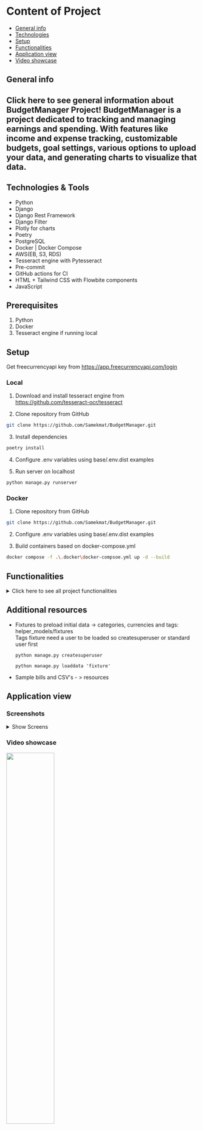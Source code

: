 # Content of Project
* [General info](#general-info)
* [Technologies](#technologies--tools)
* [Setup](#setup)
* [Functionalities](#functionalities)
* [Application view](#application-view)
* [Video showcase](#video-showcase)

## General info
<h2>Click here to see general information about <b>BudgetManager Project</b>!</summary>
<b>BudgetManager</b> is a project dedicated to tracking and managing earnings and spending. With features like income and expense tracking, customizable budgets, goal settings, various options to upload your data, and generating charts to visualize that data.</h2>


## Technologies & Tools
<ul>
    <li>Python</li>
    <li>Django</li>
    <li>Django Rest Framework</li>
    <li>Django Filter</li>
    <li>Plotly for charts</li>
    <li>Poetry</li>
    <li>PostgreSQL</li>
    <li>Docker | Docker Compose</li>
    <li>AWS(EB, S3, RDS)</li>
    <li>Tesseract engine with Pytesseract</li>
    <li>Pre-commit</li>
    <li>GitHub actions for CI</li>
    <li>HTML + Tailwind CSS with Flowbite components</li>
    <li>JavaScript</li>
</ul>

## Prerequisites
1) Python
2) Docker
3) Tesseract engine if running local


## Setup
 Get freecurrencyapi key from https://app.freecurrencyapi.com/login

### Local
1) Download and install tesseract engine from https://github.com/tesseract-ocr/tesseract

2) Clone repository from GitHub
```bash
git clone https://github.com/Samekmat/BudgetManager.git
```
3) Install dependencies
```bash
poetry install
```
4) Configure .env variables using base/.env.dist examples

5) Run server on localhost
```bash
python manage.py runserver
```


### Docker

1) Clone repository from GitHub
```bash
git clone https://github.com/Samekmat/BudgetManager.git
```

2) Configure .env variables using base/.env.dist examples

3) Build containers based on docker-compose.yml
```bash
docker compose -f .\.docker\docker-compsoe.yml up -d --build
```

## Functionalities
<details>
<summary>Click here to see all project functionalities</summary>

1. <h4>Custom user authentication:</h4>
<ul>
To use Budget Manager app, it is required to have an account. There is custom register, login, logout and profile creation
using django signals.
</ul>

2. <h4>Index view:</h4>
<ul>
Index view is responsible for displaying currency exchange rates based on currencies existing in database.
It also show expense comparison by category, which is a status of the current month expenses compared percentage
to the previous expenses, it has 3 values(decreased, increased, unchanged).
At the end we have expense forecast which calculates average spending's for the next month.
</ul>


3. <h4>Dashboard:</h4>
<ul>
Dashboard is serving two functionalities:
<li>Recent transactions:</li>
As name calls, it displays two newest expenses with two newest incomes.
<li>Expense and Income Charts:</li>
Here we need to specify date range and currency to select data for graph generation
(line chart, percentage charts and pie charts).
</ul>

4. <h4>Incomes and Expenses:</h4>
<ul>
Incomes and expenses have the same features which are:
<li>List with filter and pagination</li>
<li>Add new income/expense by form</li>
<li>Add new income/expense by image of a bill or invoice</li>
<li>Update</li>
<li>Delete</li>
<li>Export to csv</li>
<li>Export to pdf</li>
</ul>

5. <h4>Categories and Tags section:<h4></h4>
<ul>
Categories and Tags contains base crud for easy management and filter with pagination to easily find specific ones:
</ul>

6. <h4>Saving goals:</h4>
<ul>
This section contains crud but also adding and subtracting amounts from the goals
</ul>

7. <h4>Budgets:</h4>
<ul>
Crud and features connected with budgets
<li>Crud</li>
<li>Share budget with another user</li>
<li>Specify budget currency</li>
<li>Select goals that will be connected with budget</li>
<li>Add incomes/expenses to a budget</li>
<li>Generate budget charts</li>
</ul>

8. <h4>Add transactions:</h4>
<ul>
    View to import CSV data from the bank, containes incomes, expenses or both
</ul>
</details>

## Additional resources
<ul>
<li>Fixtures to preload initial data -> categories, currencies and tags: helper_models/fixtures</li>
Tags fixture need a user to be loaded so createsuperuser or standard user first

```commandline
python manage.py createsuperuser
```

```commandline
python manage.py loaddata 'fixture'
```

<li>Sample bills and CSV's  - > resources</li>
</ul>


## Application view

### Screenshots

<details>
<summary>Show Screens</summary>

<img src="https://github.com/Samekmat/BudgetManager/assets/32867793/2a3f8a5d-35fc-4e77-9d2e-90aa4e5a8c01" width="45%" alt="Darkmode index img"></img>
<img src="https://github.com/Samekmat/BudgetManager/assets/32867793/e3b12fb9-6585-4f33-9f6c-09dd3e6fa44b" width="45%" alt="Expenses img"></img>
<img src="https://github.com/Samekmat/BudgetManager/assets/32867793/e308944f-ec19-45a6-87fc-0511529e1888" width="45%" alt="Income add img"></img>
<img src="https://github.com/Samekmat/BudgetManager/assets/32867793/260dcf54-ff57-4e8c-b4dd-ebfed43584b7" width="45%" alt="OCR view img"></img>
<img src="https://github.com/Samekmat/BudgetManager/assets/32867793/da5a2638-88f1-4aa9-b59d-44c3d6d10d07" width="45%" alt="Login img"></img>
<img src="https://github.com/Samekmat/BudgetManager/assets/32867793/7c363a69-9382-48b6-840b-e884e8435427" width="45%" alt="Register img"></img>
<img src="https://github.com/Samekmat/BudgetManager/assets/32867793/10f35fcb-35d7-4314-870a-b46e2f761a49" width="45%" alt="Categories img"></img>
<img src="https://github.com/Samekmat/BudgetManager/assets/32867793/9a2e257a-1b9a-4617-a408-bec56661b739" width="45%" alt="Saving goal view img"></img>
<img src="https://github.com/Samekmat/BudgetManager/assets/32867793/7d110b6b-bacf-425b-9c65-b3b5e78e47df" width="45%" alt="Dashboard img"></img>
<img src="https://github.com/Samekmat/BudgetManager/assets/32867793/83b57bc2-7dd6-45c8-bc73-566716c0df20" width="45%" alt="Budget view charts img"></img>
</details>

### Video showcase
[<img src="https://cdn.loom.com/sessions/thumbnails/0cb822939e2c432190c217c0ee6a301b-with-play.gif" width="50%">](https://www.loom.com/embed/0cb822939e2c432190c217c0ee6a301b?sid=fab91a0c-88b8-4502-af7c-d5d6d37136fe)

